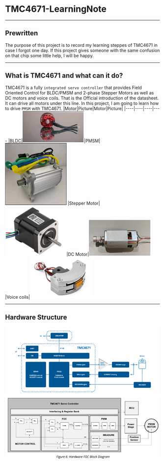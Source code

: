 # TMC4671-LearningNote
***
## Prewritten
  The purpose of this project is to record my learning steppes of TMC4671 in case I forgot one day. If this project gives someone with the same confusion on that chip some little help, I will be happy.
***
## What is TMC4671 and what can it do?
  TMC4671 is a fully `integrated servo controller` that provides Field Oriented Control for BLDC/PMSM and 2-phase Stepper Motors as well as DC motors and voice coils. That is the Official introduction of the datasheet.  
  It can drive all motors under this line. In this project, I am going to learn how to drive `PMSM` with TMC4671.
|Motor|Picture|Motor|Picture|
|----|----|----|----
|BLDC|<img src="https://github.com/WalterWFeng/TMC4671-LearningNote/blob/main/img/BLDC.png" width="200" />|PMSM|<img src="https://github.com/WalterWFeng/TMC4671-LearningNote/blob/main/img/PMSM.png" width="200" />
|Stepper Motor|<img src="https://github.com/WalterWFeng/TMC4671-LearningNote/blob/main/img/Stepper.jpg" width="200" />|DC Motor|<img src="https://github.com/WalterWFeng/TMC4671-LearningNote/blob/main/img/DC.png" width="200" />
|Voice coils|<img src="https://github.com/WalterWFeng/TMC4671-LearningNote/blob/main/img/Voice.jpg" width="200" />
***
## Hardware Structure
<img src="https://github.com/WalterWFeng/TMC4671-LearningNote/blob/main/img/Hardware1.png" width="700" />  
<img src="https://github.com/WalterWFeng/TMC4671-LearningNote/blob/main/img/Hardware2.png" width="700" />
